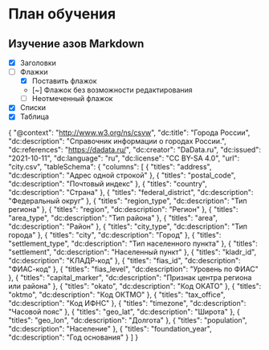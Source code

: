 # План обучения
## Изучение азов Markdown
- [x] Заголовки 
- [ ] Флажки
  - [x] Поставить флажок
  - [~] Флажок без возможности редактирования
  - [ ] Неотмеченный флажок
- [x] Списки
- [x] Таблица

{
    "@context": "http://www.w3.org/ns/csvw",
    "dc:title": "Города России",
    "dc:description": "Справочник информации о городах России.",
    "dc:references": "https://dadata.ru/",
    "dc:creator": "DaData.ru",
    "dc:issued": "2021-10-11",
    "dc:language": "ru",
    "dc:license": "CC BY-SA 4.0",
    "url": "city.csv",
    "tableSchema": {
        "columns": [
            {
                "titles": "address",
                "dc:description": "Адрес одной строкой"
            },
            {
                "titles": "postal_code",
                "dc:description": "Почтовый индекс"
            },
            {
                "titles": "country",
                "dc:description": "Страна"
            },
            {
                "titles": "federal_district",
                "dc:description": "Федеральный округ"
            },
            {
                "titles": "region_type",
                "dc:description": "Тип региона"
            },
            {
                "titles": "region",
                "dc:description": "Регион"
            },
            {
                "titles": "area_type",
                "dc:description": "Тип района"
            },
            {
                "titles": "area",
                "dc:description": "Район"
            },
            {
                "titles": "city_type",
                "dc:description": "Тип города"
            },
            {
                "titles": "city",
                "dc:description": "Город"
            },
            {
                "titles": "settlement_type",
                "dc:description": "Тип населенного пункта"
            },
            {
                "titles": "settlement",
                "dc:description": "Населенный пункт"
            },
            {
                "titles": "kladr_id",
                "dc:description": "КЛАДР-код"
            },
            {
                "titles": "fias_id",
                "dc:description": "ФИАС-код"
            },
            {
                "titles": "fias_level",
                "dc:description": "Уровень по ФИАС"
            },
            {
                "titles": "capital_marker",
                "dc:description": "Признак центра региона или района"
            },
            {
                "titles": "okato",
                "dc:description": "Код ОКАТО"
            },
            {
                "titles": "oktmo",
                "dc:description": "Код ОКТМО"
            },
            {
                "titles": "tax_office",
                "dc:description": "Код ИФНС"
            },
            {
                "titles": "timezone",
                "dc:description": "Часовой пояс"
            },
            {
                "titles": "geo_lat",
                "dc:description": "Широта"
            },
            {
                "titles": "geo_lon",
                "dc:description": "Долгота"
            },
            {
                "titles": "population",
                "dc:description": "Население"
            },
            {
                "titles": "foundation_year",
                "dc:description": "Год основания"
            }
        ]
    }
